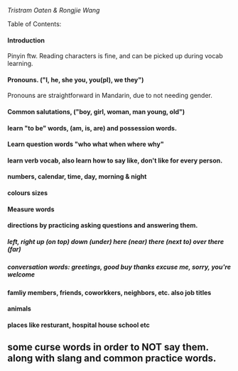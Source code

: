 _Tristram Oaten & Rongjie Wang_

Table of Contents:


#### Introduction

Pinyin ftw. Reading characters is fine, and can be picked up during vocab learning.

#### Pronouns. ("I, he, she you, you(pl), we they")

Pronouns are straightforward in Mandarin, due to not needing gender.
#### Common salutations, ("boy, girl, woman, man young, old")

#### learn "to be" words, (am, is, are) and possession words.

#### Learn question words "who what when where why"

#### learn verb vocab, also learn how to say like, don't like for every person.

#### numbers, calendar, time, day, morning & night

#### colours sizes

#### Measure words

#### directions by practicing asking questions and answering them.

##### left, right up (on top) down (under) here (near) there (next to) over there (far)

##### conversation words: greetings, good buy thanks excuse me, sorry, you're welcome

#### famliy members, friends, coworkkers, neighbors, etc. also job titles

#### animals

#### places like resturant, hospital house school etc

## some curse words in order to NOT say them. along with slang and common practice words.
</section>
</article>
